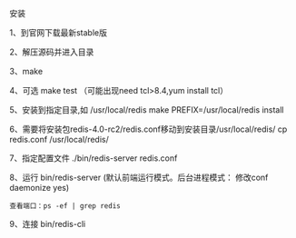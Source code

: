 安装

1、到官网下载最新stable版

2、解压源码并进入目录

3、make

4、可选  make test （可能出现need tcl>8.4,yum install tcl）

5、安装到指定目录,如 /usr/local/redis
	make PREFIX=/usr/local/redis install

6、需要将安装包redis-4.0-rc2/redis.conf移动到安装目录/usr/local/redis/
	cp redis.conf /usr/local/redis/

7、指定配置文件
	./bin/redis-server redis.conf 

8、运行
	bin/redis-server
	(默认前端运行模式。后台进程模式： 修改conf   daemonize yes)
	
	查看端口：ps -ef | grep redis

9、连接
	bin/redis-cli
